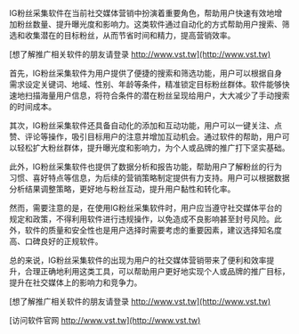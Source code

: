 IG粉丝采集软件在当前社交媒体营销中扮演着重要角色，帮助用户快速有效地增加粉丝数量、提升曝光度和影响力。这类软件通过自动化的方式帮助用户搜索、筛选和收集潜在的目标粉丝，从而节省时间和精力，提高营销效率。

[想了解推广相关软件的朋友请登录 http://www.vst.tw](http://www.vst.tw)

首先，IG粉丝采集软件为用户提供了便捷的搜索和筛选功能，用户可以根据自身需求设定关键词、地域、性别、年龄等条件，精准锁定目标粉丝群体。软件能够快速地扫描海量用户信息，将符合条件的潜在粉丝呈现给用户，大大减少了手动搜索的时间成本。

其次，IG粉丝采集软件还具备自动化的添加和互动功能，用户可以一键关注、点赞、评论等操作，吸引目标用户的注意并增加互动机会。通过软件的帮助，用户可以轻松扩大粉丝群体，提升曝光度和影响力，为个人或品牌的推广打下坚实基础。

此外，IG粉丝采集软件也提供了数据分析和报告功能，帮助用户了解粉丝的行为习惯、喜好特点等信息，为后续的营销策略制定提供有力支持。用户可以根据数据分析结果调整策略，更好地与粉丝互动，提升用户黏性和转化率。

然而，需要注意的是，在使用IG粉丝采集软件时，用户应当遵守社交媒体平台的规定和政策，不得利用软件进行违规操作，以免造成不良影响甚至封号风险。此外，软件的质量和安全性也是用户选择时需要考虑的重要因素，建议选择知名度高、口碑良好的正规软件。

总的来说，IG粉丝采集软件的出现为用户的社交媒体营销带来了便利和效率提升，合理正确地利用这类工具，可以帮助用户更好地实现个人或品牌的推广目标，提升在社交媒体上的影响力和竞争力。

[想了解推广相关软件的朋友请登录 http://www.vst.tw](http://www.vst.tw)


[访问软件官网 http://www.vst.tw](http://www.vst.tw)
